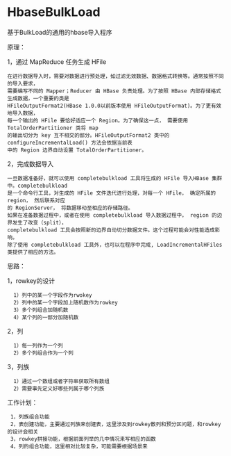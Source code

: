 # HbaseBulkLoad
基于BulkLoad的通用的hbase导入程序

原理：

1，通过 MapReduce 任务生成 HFile

    在进行数据导入时，需要对数据进行预处理，如过滤无效数据、数据格式转换等。通常按照不同的导入要求，
    需要编写不同的 Mapper；Reducer 由 HBase 负责处理。为了按照 HBase 内部存储格式生成数据，一个重要的类是
    HFileOutputFormat2(HBase 1.0.0以前版本使用 HFileOutputFormat)。为了更有效地导入数据，
    每一个输出的 HFile 要恰好适应一个 Region。为了确保这一点， 需要使用 TotalOrderPartitioner 类将 map
    的输出切分为 key 互不相交的部分。HFileOutputFormat2 类中的 configureIncrementalLoad() 方法会依据当前表
    中的 Region 边界自动设置 TotalOrderPartitioner。

2，完成数据导入

    一旦数据准备好，就可以使用 completebulkload 工具将生成的 HFile 导入HBase 集群中。completebulkload
    是一个命令行工具，对生成的 HFile 文件迭代进行处理，对每一个 HFile， 确定所属的 region， 然后联系对应
    的 RegionServer， 将数据移动至相应的存储路径。
    如果在准备数据过程中，或者在使用 completebulkload 导入数据过程中， region 的边界发生了改变（split），
    completebulkload 工具会按照新的边界自动切分数据文件。这个过程可能会对性能造成影响。
    除了使用 completebulkload 工具外，也可以在程序中完成, LoadIncrementalHFiles 类提供了相应的方法。


 思路：
 
 1，rowkey的设计
 
      1）列中的某一个字段作为rwokey
      2）列中的某一个字段加上随机数作为rowkey
      3）多个列组合加随机数
      4）某个列的一部分加随机数
      
 2，列
 
      1）每一列作为一个列
      2）多个列组合作为一个列
      
 3，列族
 
      1）通过一个数组或者字符串获取所有数组
      2）需要事先定义好哪些列属于哪个列族


 工作计划：
 
     1，列族组合功能
     2，表创建功能，主要通过列族来创建表，这里涉及到rowkey散列和预分区问题，和rowkey的设计会相关
     3，rowkey拼接功能，根据前面列举的几中情况来写相应的函数
     4，列的组合功能，这里相对比较复杂，可能需要根据场景来

